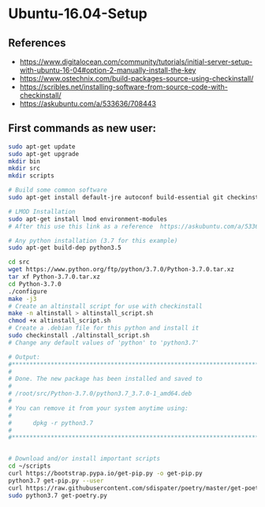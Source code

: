 # Ubuntu-16.04-Setup

## References
* https://www.digitalocean.com/community/tutorials/initial-server-setup-with-ubuntu-16-04#option-2-manually-install-the-key
* https://www.ostechnix.com/build-packages-source-using-checkinstall/
* https://scribles.net/installing-software-from-source-code-with-checkinstall/
* https://askubuntu.com/a/533636/708443

## First commands as new user:
```bash
sudo apt-get update
sudo apt-get upgrade
mkdir bin
mkdir src
mkdir scripts

# Build some common software
sudo apt-get install default-jre autoconf build-essential git checkinstall

# LMOD Installation
sudo apt-get install lmod environment-modules
# After this use this link as a reference  https://askubuntu.com/a/533636/708443

# Any python installation (3.7 for this example)
sudo apt-get build-dep python3.5

cd src
wget https://www.python.org/ftp/python/3.7.0/Python-3.7.0.tar.xz
tar xf Python-3.7.0.tar.xz
cd Python-3.7.0
./configure
make -j3
# Create an altinstall script for use with checkinstall
make -n altinstall > altinstall_script.sh
chmod +x altinstall_script.sh
# Create a .debian file for this python and install it
sudo checkinstall ./altinstall_script.sh
# Change any default values of 'python' to 'python3.7'

# Output:
#**********************************************************************
#
# Done. The new package has been installed and saved to
#
# /root/src/Python-3.7.0/python3.7_3.7.0-1_amd64.deb
#
# You can remove it from your system anytime using:
#
#      dpkg -r python3.7
#
#**********************************************************************


# Download and/or install important scripts
cd ~/scripts
curl https://bootstrap.pypa.io/get-pip.py -o get-pip.py
python3.7 get-pip.py --user
curl https://raw.githubusercontent.com/sdispater/poetry/master/get-poetry.py -o get-poetry.py
sudo python3.7 get-poetry.py
```
